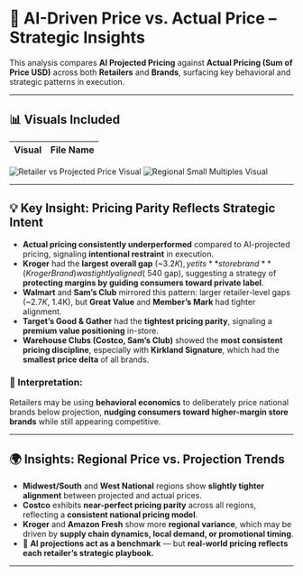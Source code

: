 # 🧠 AI-Driven Price vs. Actual Price – Strategic Insights

This analysis compares **AI Projected Pricing** against **Actual Pricing (Sum of Price USD)** across both **Retailers** and **Brands**, surfacing key behavioral and strategic patterns in execution.

---

## 📊 Visuals Included

| Visual | File Name |
|--------|-----------|
![Retailer vs Projected Price Visual](/Insights/Sum_of_Price_Projected_Price_by_Retailer_Brand.png)
![Regional Small Multiples Visual](/Insights/Sum_of_Price_Projected_Price__Regional_Small_Multiples.png)

---

## 💡 Key Insight: Pricing Parity Reflects Strategic Intent

- **Actual pricing consistently underperformed** compared to AI-projected pricing, signaling **intentional restraint** in execution.
- **Kroger** had the **largest overall gap** (~$3.2K), yet its **store brand** (Kroger Brand) was tightly aligned (~$540 gap), suggesting a strategy of **protecting margins by guiding consumers toward private label**.
- **Walmart** and **Sam’s Club** mirrored this pattern: larger retailer-level gaps (~$2.7K, ~$1.4K), but **Great Value** and **Member’s Mark** had tighter alignment.
- **Target’s Good & Gather** had the **tightest pricing parity**, signaling a **premium value positioning** in-store.
- **Warehouse Clubs (Costco, Sam’s Club)** showed the **most consistent pricing discipline**, especially with **Kirkland Signature**, which had the **smallest price delta** of all brands.

### 🧠 Interpretation:
Retailers may be using **behavioral economics** to deliberately price national brands below projection, **nudging consumers toward higher-margin store brands** while still appearing competitive.

---

## 🌍 Insights: Regional Price vs. Projection Trends

- **Midwest/South** and **West National** regions show **slightly tighter alignment** between projected and actual prices.
- **Costco** exhibits **near-perfect pricing parity** across all regions, reflecting a **consistent national pricing model**.
- **Kroger** and **Amazon Fresh** show more **regional variance**, which may be driven by **supply chain dynamics, local demand, or promotional timing**.
- 📌 **AI projections act as a benchmark** — but **real-world pricing reflects each retailer’s strategic playbook.**

---
